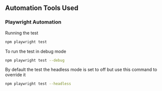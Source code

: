 ## Automation Tools Used

### Playwright Automation

Running the test

```bash
npm playwright test
```

To run the test in debug mode

```bash
npm playwright test --debug
```


By default the test the headless mode is set to off but use this command to override it

```bash
npm playwright test --headless
```
